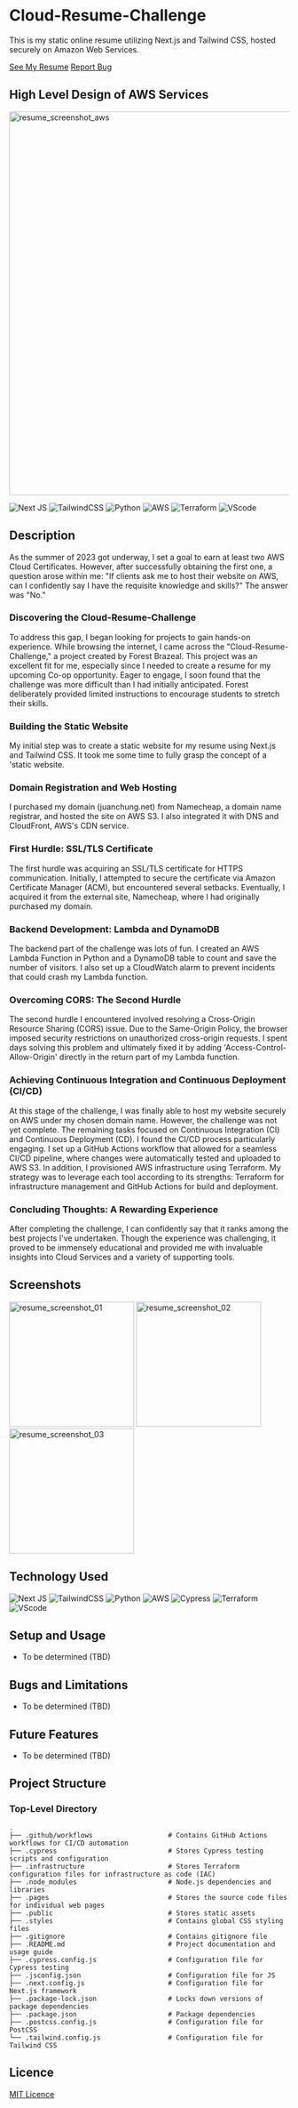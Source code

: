 # Cloud-Resume-Challenge

This is my static online resume utilizing Next.js and Tailwind CSS, hosted securely on Amazon Web Services.

<a href="https://juanchung.net">See My Resume</a>
<a href="/">Report Bug</a>

## High Level Design of AWS Services

<img width="690" alt="resume_screenshot_aws" src="https://github.com/jchung7v/mywebsite2/assets/111412548/6a500ed3-84cf-4ca5-a837-9f97a3ef7ef4">

![Next JS](https://img.shields.io/badge/Next^13.3.2-black?style=for-the-badge&logo=next.js&logoColor=white)
![TailwindCSS](https://img.shields.io/badge/tailwindcss^3.3.2-%2338B2AC.svg?style=for-the-badge&logo=tailwind-css&logoColor=white)
![Python](https://img.shields.io/badge/Python-blue?style=for-the-badge&logo=AWS&logoColor=white)
![AWS](https://img.shields.io/badge/AWS-FF9900?style=for-the-badge&logo=AWS&logoColor=white)
![Terraform](https://img.shields.io/badge/Terraform-7B42BC?style=for-the-badge&logo=terraform&logoColor=white)
![VScode](https://img.shields.io/badge/VSCode-0078D4?style=for-the-badge&logo=visual%20studio%20code&logoColor=white)

## Description

As the summer of 2023 got underway, I set a goal to earn at least two AWS Cloud Certificates. However, after successfully obtaining the first one, a question arose within me: "If clients ask me to host their website on AWS, can I confidently say I have the requisite knowledge and skills?" The answer was "No."

### Discovering the Cloud-Resume-Challenge

To address this gap, I began looking for projects to gain hands-on experience. While browsing the internet, I came across the "Cloud-Resume-Challenge," a project created by Forest Brazeal. This project was an excellent fit for me, especially since I needed to create a resume for my upcoming Co-op opportunity. Eager to engage, I soon found that the challenge was more difficult than I had initially anticipated. Forest deliberately provided limited instructions to encourage students to stretch their skills.

### Building the Static Website
My initial step was to create a static website for my resume using Next.js and Tailwind CSS. It took me some time to fully grasp the concept of a 'static website.

### Domain Registration and Web Hosting
I purchased my domain (juanchung.net) from Namecheap, a domain name registrar, and hosted the site on AWS S3. I also integrated it with DNS and CloudFront, AWS's CDN service.

### First Hurdle: SSL/TLS Certificate
The first hurdle was acquiring an SSL/TLS certificate for HTTPS communication. Initially, I attempted to secure the certificate via Amazon Certificate Manager (ACM), but encountered several setbacks. Eventually, I acquired it from the external site, Namecheap, where I had originally purchased my domain.

### Backend Development: Lambda and DynamoDB
The backend part of the challenge was lots of fun. I created an AWS Lambda Function in Python and a DynamoDB table to count and save the number of visitors. I also set up a CloudWatch alarm to prevent incidents that could crash my Lambda function.

### Overcoming CORS: The Second Hurdle
The second hurdle I encountered involved resolving a Cross-Origin Resource Sharing (CORS) issue. Due to the Same-Origin Policy, the browser imposed security restrictions on unauthorized cross-origin requests. I spent days solving this problem and ultimately fixed it by adding 'Access-Control-Allow-Origin' directly in the return part of my Lambda function.

### Achieving Continuous Integration and Continuous Deployment (CI/CD)
At this stage of the challenge, I was finally able to host my website securely on AWS under my chosen domain name. However, the challenge was not yet complete. The remaining tasks focused on Continuous Integration (CI) and Continuous Deployment (CD). I found the CI/CD process particularly engaging. I set up a GitHub Actions workflow that allowed for a seamless CI/CD pipeline, where changes were automatically tested and uploaded to AWS S3. In addition, I provisioned AWS infrastructure using Terraform. My strategy was to leverage each tool according to its strengths: Terraform for infrastructure management and GitHub Actions for build and deployment.

### Concluding Thoughts: A Rewarding Experience
After completing the challenge, I can confidently say that it ranks among the best projects I've undertaken. Though the experience was challenging, it proved to be immensely educational and provided me with invaluable insights into Cloud Services and a variety of supporting tools.

## Screenshots

<img width="225" alt="resume_screenshot_01" src="https://github.com/jchung7v/mywebsite2/assets/111412548/81cc59c4-639f-4678-8e52-eaf3956bd49a">
<img width="225" alt="resume_screenshot_02" src="https://github.com/jchung7v/mywebsite2/assets/111412548/39bec2e9-cee9-4eb0-9bde-6b28634e6257">
<img width="225" alt="resume_screenshot_03" src="https://github.com/jchung7v/mywebsite2/assets/111412548/76023c24-0b66-4b6c-b595-7ecbc00838c3">

## Technology Used

![Next JS](https://img.shields.io/badge/Next^13.3.2-black?style=for-the-badge&logo=next.js&logoColor=white)
![TailwindCSS](https://img.shields.io/badge/tailwindcss^3.3.2-%2338B2AC.svg?style=for-the-badge&logo=tailwind-css&logoColor=white)
![Python](https://img.shields.io/badge/Python-3776AB?style=for-the-badge&logo=python&logoColor=white)
![AWS](https://img.shields.io/badge/Amazon_AWS-FF9900?style=for-the-badge&logo=amazonaws&logoColor=white)
![Cypress](https://img.shields.io/badge/Cypress-17202C?style=for-the-badge&logo=cypress&logoColor=white)
![Terraform](https://img.shields.io/badge/Terraform-7B42BC?style=for-the-badge&logo=terraform&logoColor=white)
![VScode](https://img.shields.io/badge/VSCode-0078D4?style=for-the-badge&logo=visual%20studio%20code&logoColor=white)

## Setup and Usage

- To be determined (TBD)

## Bugs and Limitations

- To be determined (TBD)

## Future Features

- To be determined (TBD)

## Project Structure

### Top-Level Directory
```
.
├── .github/workflows                   # Contains GitHub Actions workflows for CI/CD automation
├── .cypress                            # Stores Cypress testing scripts and configuration
├── .infrastructure                     # Stores Terraform configuration files for infrastructure as code (IAC)
├── .node_modules                       # Node.js dependencies and libraries
├── .pages                              # Stores the source code files for individual web pages
├── .public                             # Stores static assets
├── .styles                             # Contains global CSS styling files
├── .gitignore                          # Contains gitignore file
├── .README.md                          # Project documentation and usage guide
├── .cypress.config.js                  # Configuration file for Cypress testing
├── .jsconfig.json                      # Configuration file for JS 
├── .next.config.js                     # Configuration file for Next.js framework
├── .package-lock.json                  # Locks down versions of package dependencies
├── .package.json                       # Package dependencies
├── .postcss.config.js                  # Configuration file for PostCSS
└── .tailwind.config.js                 # Configuration file for Tailwind CSS
```

<!-- ## References -->
## Licence
[MIT Licence](https://www.mit.edu/~amini/LICENSE.md)
